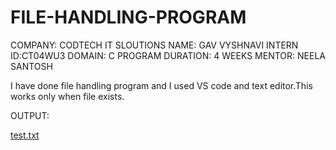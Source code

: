 # FILE-HANDLING-PROGRAM
COMPANY: CODTECH IT SLOUTIONS
NAME: GAV VYSHNAVI
INTERN ID:CT04WU3
DOMAIN: C PROGRAM
DURATION: 4 WEEKS
MENTOR: NEELA SANTOSH

I have done file handling program and I used VS code and text editor.This works only when file exists.

OUTPUT:

[test.txt](https://github.com/user-attachments/files/19410140/test.txt)

